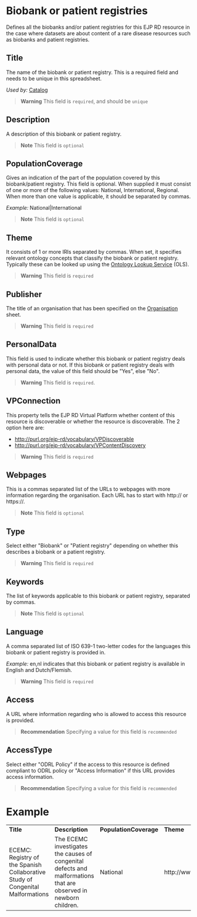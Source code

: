 # Biobank or patient registries
Defines all the biobanks and/or patient registries for this EJP RD resource in the case where datasets are about content 
of a rare disease resources such as biobanks and patient registries.

## Title
The name of the biobank or patient registry. This is a required field and needs to be unique in this spreadsheet.

*Used by:*
[Catalog](Catalog.md)
> **Warning** This field is `required`, and should be `unique`

## Description
A description of this biobank or patient registry.
> **Note** This field is `optional`

## PopulationCoverage
Gives an indication of the part of the population covered by this biobank/patient registry. This field is optional. When 
supplied it must consist of one or more of the following values: National, International, Regional. When more than one
value is applicable, it should be separated by commas.

*Example:*
National|International
> **Note** This field is `optional`

## Theme
It consists of 1 or more IRIs separated by commas. When set, it specifies relevant ontology concepts
that classify the biobank or patient registry. Typically these can be looked up using the [Ontology Lookup Service](https://www.ebi.ac.uk/ols/index) (OLS).
> **Warning** This field is `required`

## Publisher
The title of an organisation that has been specified on the [Organisation](Organisation.md) sheet.
> **Warning** This field is `required`


## PersonalData
This field is used to indicate whether this biobank or patient registry deals with personal data or not. If this
biobank or patient registry deals with personal data, the value of this field should be "Yes", else "No".

> **Warning** This field is `required`.

## VPConnection
This property tells the EJP RD Virtual Platform whether content of this resource is discoverable or whether 
the resource is discoverable. The 2 option here are:

- http://purl.org/ejp-rd/vocabulary/VPDiscoverable
- http://purl.org/ejp-rd/vocabulary/VPContentDiscovery
> **Warning** This field is `required`


## Webpages
This is a commas separated list of the URLs to webpages with more information regarding the organisation. Each URL has to
start with http:// or https://.
> **Note** This field is `optional`

## Type
Select either "Biobank" or "Patient registry" depending on whether this describes a biobank or a patient registry.
> **Warning** This field is `required`

## Keywords
The list of keywords applicable to this biobank or patient registry, separated by commas.

> **Note** This field is `optional`

## Language
A comma separated list of ISO 639-1 two-letter codes for the languages this biobank or patient registry is provided in.

*Example:*
en,nl indicates that this biobank or patient registry is available in English and Dutch/Flemish.

> **Warning** This field is `required`

## Access
A URL where information regarding who is allowed to access this resource is provided.

> **Recommendation** Specifying a value for this field is `recommended`

## AccessType
Select either "ODRL Policy" if the access to this resource is defined compliant to ODRL policy or "Access Information" if
this URL provides access information.

> **Recommendation** Specifying a value for this field is `recommended`

# Example
<table>
  <tr>
   <td><strong>Title</strong></td>
   <td><strong>Description</strong></td>
   <td><strong>PopulationCoverage</strong></td>
   <td><strong>Theme</strong></td>
   <td><strong>Publisher</strong></td>
   <td><strong>Webpages</strong></td>
   <td><strong>Type</strong></td>
  </tr>
  <tr>
   <td>ECEMC: Registry of the Spanish Collaborative Study of Congenital Malformations</td>
   <td>The ECEMC investigates the causes of congenital defects and malformations that are observed in newborn children.</td>
   <td>National</td>
   <td>http://www.orpha.net/ORDO/Orphanet_558|http://purl.obolibrary.org/obo/OMIABIS_0001002</td>
   <td>Unidad de Investigación sobre Anomalías Congénitas</td>
   <td>http://www.fundacion1000.es/ecemc</td>
   <td>ejp:PatientRegistry</td>
  </tr>
</table>
